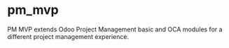# pm_mvp

PM MVP extends Odoo Project Management basic and OCA modules for a different project management experience.
